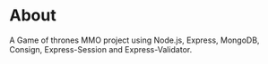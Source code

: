 # About

A Game of thrones MMO project using Node.js, Express, MongoDB, Consign, Express-Session and Express-Validator.